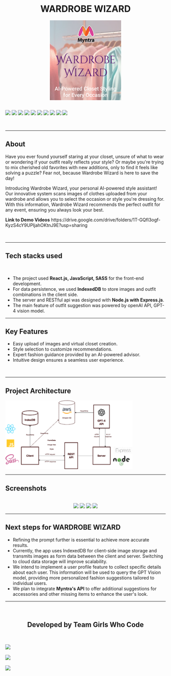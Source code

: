 <h1 align="center">WARDROBE WIZARD</h1>

<div align="center">
<img align="center" src="readme_assets\WW_Logo.png" height="250px"> 
</div>

<br>

[![](https://img.shields.io/badge/Made_with-SASS-green?style=for-the-badge&logo=sass)](https://sass-lang.com/)
[![](https://img.shields.io/badge/Made_with-JavaScript-green?style=for-the-badge&logo=javaScript)](https://www.javascript.com/)
[![](https://img.shields.io/badge/Made_with-React-green?style=for-the-badge&logo=react)](https://reactjs.org/)
[![](https://img.shields.io/badge/Made_with-IndexedDB-green?style=for-the-badge&logo=indexeddb)](https://developer.mozilla.org/en-US/docs/Web/API/IndexedDB_API)
[![](https://img.shields.io/badge/Made_with-Node.js-green?style=for-the-badge&logo=node.js)](https://nodejs.org/en/)
[![](https://img.shields.io/badge/Made_with-Express.js-green?style=for-the-badge&logo=express)](https://expressjs.com/)
[![](https://img.shields.io/badge/Made_with-OpenAI_API-green?style=for-the-badge&logo=openai)](https://www.openai.com)
[![](https://img.shields.io/badge/Made_with-REST_API-green?style=for-the-badge&logo=api)](https://restfulapi.net/)
[![](https://img.shields.io/badge/Made_with-Git-green?style=for-the-badge&logo=git)](https://git-scm.com/)
[![](https://img.shields.io/badge/Made_with-GitHub-green?style=for-the-badge&logo=github)](https://github.com/)


</br>

</div>



---
<h2><strong>About</h2></strong>
<p>Have you ever found yourself staring at your closet, unsure of what to wear or wondering if your outfit really reflects your style? Or maybe you're trying to mix cherished old favorites with new additions, only to find it feels like solving a puzzle? Fear not, because Wardrobe Wizard is here to save the day!

Introducing Wardrobe Wizard, your personal AI-powered style assistant! Our innovative system scans images of clothes uploaded from your wardrobe and allows you to select the occasion or style you're dressing for. With this information, Wardrobe Wizard recommends the perfect outfit for any event, ensuring you always look your best.
</p>
<p><strong>Link to Demo Videos</strong>
https://drive.google.com/drive/folders/1T-GQfl3ogf-KyzS4cY9UPIjahOKtnJ9E?usp=sharing
</p>
<br>

---

## Tech stacks used

<div align=”center”>

</div>
<br>

- The project used **React.js, JavaScript, SASS** for the front-end development.
- For data persistence, we used **IndexedDB** to store images and outfit combinations in the client side.
- The server and RESTful api was designed with **Node.js with Express.js**.
- The main feature of outfit suggestion was powered by openAI API, GPT-4 vision model.

---

<h2><strong>Key Features</h2></strong>

- Easy upload of images and virtual closet creation.
- Style selection to customize recommendations.
- Expert fashion guidance provided by an AI-powered advisor.
- Intuitive design ensures a seamless user experience.
  

<br>

---

<h2><strong>Project Architecture</h2></strong>

<img  src="./readme_assets/WiseWardro_architect_bk.png" alt="Project Architecture and Tech Stack" width="400" height="auto"/>
<br>

---

<h2><strong>Screenshots</strong></h2>
<br>
<div align="center">
<img src="Readme_Assets\V1.PNG"> 
<img src="Readme_Assets\v2.PNG"> 
<img src="Readme_Assets\v3.PNG"> 
<img src="Readme_Assets\v4.PNG"> 
</div>

</div>

---

## Next steps for WARDROBE WIZARD

- Refining the prompt further is essential to achieve more accurate results.
- Currently, the app uses IndexedDB for client-side image storage and transmits images as form data between the client and server. Switching to cloud data storage will improve scalability.
- We intend to implement a user profile feature to collect specific details about each user. This information will be used to query the GPT Vision model, providing more personalized fashion suggestions tailored to individual users.
- We plan to integrate **Myntra's API** to offer additional suggestions for accessories and other missing items to enhance the user's look.


---


<br>
<h2 align="center"><b>Developed by Team Girls Who Code</b></h2><br>


[![](https://img.shields.io/badge/LinkedIn-Adya_Verma-blue?style=for-the-badge&logo=linkedin)](https://www.linkedin.com/in/adya-verma-b5241824a/)

[![](https://img.shields.io/badge/LinkedIn-Nayanika_S_Chowdhury-blue?style=for-the-badge&logo=linkedin)](https://www.linkedin.com/in/nayanika-singha-chowdhury-95255624a/)

[![](https://img.shields.io/badge/LinkedIn-Siuli_Sabnam-blue?style=for-the-badge&logo=linkedin)](https://www.linkedin.com/in/siuli-sharon-sabnam/)
 
